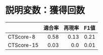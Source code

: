 # 説明変数：獲得回数
| | 適合率 | 再現率 | F1値 |
| :-- | --: | --: | --: |
| CTScore-8 | 0.58 | 0.13 | 0.21 |
| CTScore-15 | 0.03 | 0.0 | 0.01 |

